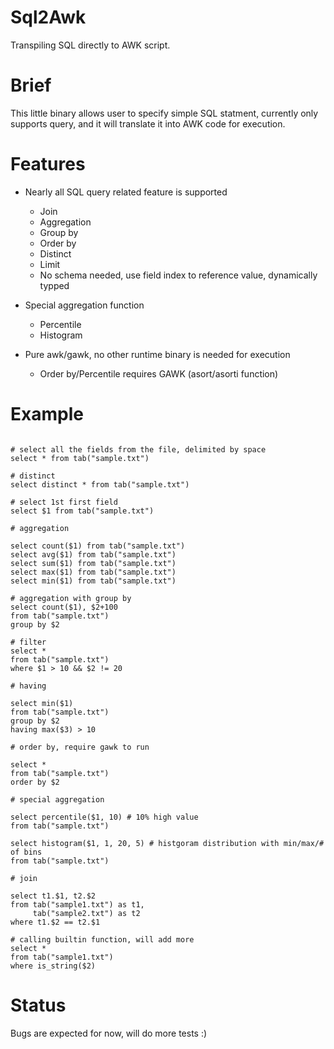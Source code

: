 # Sql2Awk

Transpiling SQL directly to AWK script.

# Brief

This little binary allows user to specify simple SQL statment, currently only
supports query, and it will translate it into AWK code for execution.

# Features

- Nearly all SQL query related feature is supported
  - Join
  - Aggregation
  - Group by
  - Order by
  - Distinct
  - Limit
  - No schema needed, use field index to reference value, dynamically typped

- Special aggregation function
  - Percentile
  - Histogram

- Pure awk/gawk, no other runtime binary is needed for execution
  - Order by/Percentile requires GAWK (asort/asorti function)

# Example

```

# select all the fields from the file, delimited by space
select * from tab("sample.txt")

# distinct
select distinct * from tab("sample.txt")

# select 1st first field
select $1 from tab("sample.txt")

# aggregation

select count($1) from tab("sample.txt")
select avg($1) from tab("sample.txt")
select sum($1) from tab("sample.txt")
select max($1) from tab("sample.txt")
select min($1) from tab("sample.txt")

# aggregation with group by
select count($1), $2+100
from tab("sample.txt")
group by $2

# filter
select *
from tab("sample.txt")
where $1 > 10 && $2 != 20

# having

select min($1)
from tab("sample.txt")
group by $2
having max($3) > 10

# order by, require gawk to run

select *
from tab("sample.txt")
order by $2

# special aggregation

select percentile($1, 10) # 10% high value
from tab("sample.txt")

select histogram($1, 1, 20, 5) # histgoram distribution with min/max/# of bins
from tab("sample.txt")

# join

select t1.$1, t2.$2
from tab("sample1.txt") as t1,
     tab("sample2.txt") as t2
where t1.$2 == t2.$1

# calling builtin function, will add more
select *
from tab("sample1.txt")
where is_string($2)

```

# Status

Bugs are expected for now, will do more tests :)
